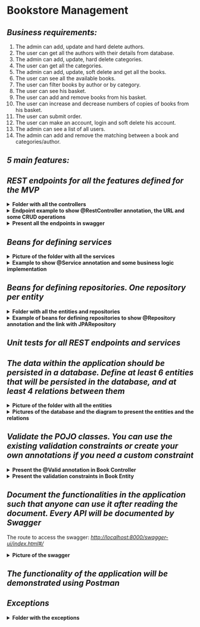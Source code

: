 # Bookstore Management

## <i>Business requirements:</i>

1. The admin can add, update and hard delete authors.
2. The user can get all the authors with their details from database.
3. The admin can add, update, hard delete categories.
4. The user can get all the categories.
5. The admin can add, update, soft delete and get all the books.
6. The user can see all the available books.
7. The user can filter books by author or by category.
8. The user can see his basket.
9. The user can add and remove books from his basket.
10. The user can increase and decrease numbers of copies of books from his basket.
11. The user can submit order.
12. The user can make an account, login and soft delete his account.
13. The admin can see a list of all users. 
14. The admin can add and remove the matching between a book and categories/author.

## <i>5 main features:</i>


## <i>REST endpoints for all the features defined for the MVP</i>

<details><summary><b>Folder with all the controllers</b></summary>

<p align="center">
  <img src="pictures/controllers.png" alt="endpoints">
</p>

</details>

<details><summary><b>Endpoint example to show @RestController annotation, the URL and some CRUD operations</b></summary>

<p align="center">
  <img src="pictures/restcontroller_book.png" alt="restcontroller_book">
</p>

</details>

<details><summary><b>Present all the endpoints in swagger</b></summary>

<p align="center">
  <img src="pictures/swagger_endpoints.png" alt="swagger_endpoints">
</p>

</details>

## <i>Beans for defining services</i>

<details><summary><b>Picture of the folder with all the services</b></summary>

<p align="center">
  <img src="pictures/services.png" alt="services">
</p>

</details>

<details><summary><b>Example to show @Service annotation and some business logic implementation</b></summary>

<p align="center">
  <img src="pictures/service_bean.png" alt="service_bean">
</p>

</details>

## <i>Beans for defining repositories. One repository per entity</i>

<details><summary><b>Folder with all the entities and repositories</b></summary>
<p align="center">
  <img src="pictures/entities.png" alt="entities">
  <br>
  <img src="pictures/repositories.png" alt="repositories" style="margin-top:20px;">
</p>
</details>

<details>
  <summary><b>Example of beans for defining repositories to show @Repository annotation and the link with JPARepository</b></summary>

  <p align="center">
    <img src="pictures/repository_book.png" alt="repository_book">
    <br>
    <img src="pictures/repository_bookbasket.png" alt="repository_bookbasket" style="margin-top:20px;">
  </p>

</details>

## <i>Unit tests for all REST endpoints and services</i>


## <i>The data within the application should be persisted in a database. Define at least 6 entities that will be persisted in the database, and at least 4 relations between them</i>
 

<details><summary><b>Picture of the folder with all the entities</b></summary>

<p align="center">
  <img src="pictures/entities.png" alt="entities">
</p>

</details>

<details><summary><b>Pictures of the database and the diagram to present the entities and the relations</b></summary>

<p align="center">
  <img src="pictures/database.png" alt="database">
</p>

<p align="center">
  <img src="pictures/MySQLWorkbenchDiagram.png" alt="diagram">
</p>

</details>

## <i>Validate the POJO classes. You can use the existing validation constraints or create your own annotations if you need a custom constraint</i>

<details><summary><b>Present the @Valid annotation in Book Controller</b></summary>

<p align="center">
  <img src="pictures/validation.png" alt="validation">
</p>

</details>

<details><summary><b>Present the validation constraints in Book Entity</b></summary>

<p align="center">
  <img src="pictures/constraints.png" alt="constraints">
</p>

</details>

## <i>Document the functionalities in the application such that anyone can use it after reading the document. Every API will be documented by Swagger</i>
 
The route to access the swagger: [<i>http://localhost:8000/swagger-ui/index.html#/</i>](http://localhost:8000/swagger-ui/index.html#/)

<details><summary><b>Picture of the swagger</b></summary>

<p align="center">
  <img src="pictures/swagger.png" alt="swagger">
</p>

</details>

## <i>The functionality of the application will be demonstrated using Postman</i>

## <i>Exceptions</i>

<details><summary><b>Folder with the exceptions</b></summary>

<p align="center">
  <img src="pictures/exception_folder.png" alt="exception_folder">
</p>

</details>



